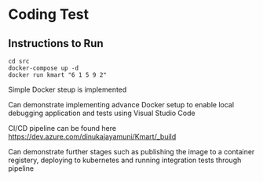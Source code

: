 # Coding Test

## Instructions to Run
```
cd src
docker-compose up -d
docker run kmart "6 1 5 9 2"

```
Simple Docker steup is implemented

Can demonstrate implementing advance Docker setup to enable local debugging application and tests using Visual Studio Code

CI/CD pipeline can be found here
https://dev.azure.com/dinukajayamuni/Kmart/_build

Can demonstrate further stages such as publishing the image to a container registery, deploying to kubernetes and running integration tests through pipeline